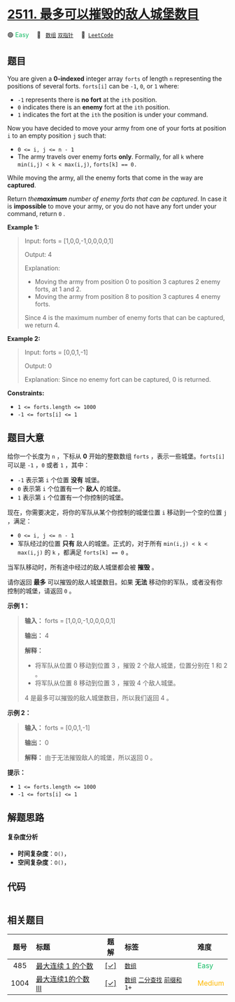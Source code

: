 # [2511. 最多可以摧毁的敌人城堡数目](https://leetcode.com/problems/maximum-enemy-forts-that-can-be-captured)

🟢 <font color=#15bd66>Easy</font>&emsp; 🔖&ensp; [`数组`](/tag/array.md) [`双指针`](/tag/two-pointers.md)&emsp; 🔗&ensp;[`LeetCode`](https://leetcode.com/problems/maximum-enemy-forts-that-can-be-captured)

## 题目

You are given a **0-indexed** integer array `forts` of length `n` representing
the positions of several forts. `forts[i]` can be `-1`, `0`, or `1` where:

  * `-1` represents there is **no fort** at the `ith` position.
  * `0` indicates there is an **enemy** fort at the `ith` position.
  * `1` indicates the fort at the `ith` the position is under your command.

Now you have decided to move your army from one of your forts at position `i`
to an empty position `j` such that:

  * `0 <= i, j <= n - 1`
  * The army travels over enemy forts **only**. Formally, for all `k` where `min(i,j) < k < max(i,j)`, `forts[k] == 0.`

While moving the army, all the enemy forts that come in the way are
**captured**.

Return _the**maximum** number of enemy forts that can be captured_. In case it
is **impossible** to move your army, or you do not have any fort under your
command, return `0` _._



**Example 1:**

> Input: forts = [1,0,0,-1,0,0,0,0,1]
> 
> Output: 4
> 
> Explanation:
> - Moving the army from position 0 to position 3 captures 2 enemy forts, at 1 and 2.
> - Moving the army from position 8 to position 3 captures 4 enemy forts.
> 
> Since 4 is the maximum number of enemy forts that can be captured, we return 4.

**Example 2:**

> Input: forts = [0,0,1,-1]
> 
> Output: 0
> 
> Explanation: Since no enemy fort can be captured, 0 is returned.

**Constraints:**

  * `1 <= forts.length <= 1000`
  * `-1 <= forts[i] <= 1`


## 题目大意

给你一个长度为 `n` ，下标从 **0**  开始的整数数组 `forts` ，表示一些城堡。`forts[i]` 可以是 `-1` ，`0` 或者
`1` ，其中：

  * `-1` 表示第 `i` 个位置 **没有**  城堡。
  * `0` 表示第 `i` 个位置有一个 **敌人**  的城堡。
  * `1` 表示第 `i` 个位置有一个你控制的城堡。

现在，你需要决定，将你的军队从某个你控制的城堡位置 `i` 移动到一个空的位置 `j` ，满足：

  * `0 <= i, j <= n - 1`
  * 军队经过的位置 **只有**  敌人的城堡。正式的，对于所有 `min(i,j) < k < max(i,j)` 的 `k` ，都满足 `forts[k] == 0` 。

当军队移动时，所有途中经过的敌人城堡都会被 **摧毁** 。

请你返回 **最多**  可以摧毁的敌人城堡数目。如果 **无法**  移动你的军队，或者没有你控制的城堡，请返回 `0` 。



**示例 1：**

> 
> 
> 
> 
> 
> **输入：** forts = [1,0,0,-1,0,0,0,0,1]
> 
> **输出：** 4
> 
> **解释：**
> - 将军队从位置 0 移动到位置 3 ，摧毁 2 个敌人城堡，位置分别在 1 和 2 。
> - 将军队从位置 8 移动到位置 3 ，摧毁 4 个敌人城堡。
> 
> 4 是最多可以摧毁的敌人城堡数目，所以我们返回 4 。
> 
> 

**示例 2：**

> 
> 
> 
> 
> 
> **输入：** forts = [0,0,1,-1]
> 
> **输出：** 0
> 
> **解释：** 由于无法摧毁敌人的城堡，所以返回 0 。
> 
> 



**提示：**

  * `1 <= forts.length <= 1000`
  * `-1 <= forts[i] <= 1`


## 解题思路

#### 复杂度分析

- **时间复杂度**：`O()`，
- **空间复杂度**：`O()`，

## 代码

```javascript

```

## 相关题目

<!-- prettier-ignore -->
| 题号 | 标题 | 题解 | 标签 | 难度 |
| :------: | :------ | :------: | :------ | :------ |
| 485 | [最大连续 1 的个数](https://leetcode.com/problems/max-consecutive-ones) | [[✓]](/problem/0485.md) |  [`数组`](/tag/array.md) | <font color=#15bd66>Easy</font> |
| 1004 | [最大连续1的个数 III](https://leetcode.com/problems/max-consecutive-ones-iii) | [[✓]](/problem/1004.md) |  [`数组`](/tag/array.md) [`二分查找`](/tag/binary-search.md) [`前缀和`](/tag/prefix-sum.md) `1+` | <font color=#ffb800>Medium</font> |